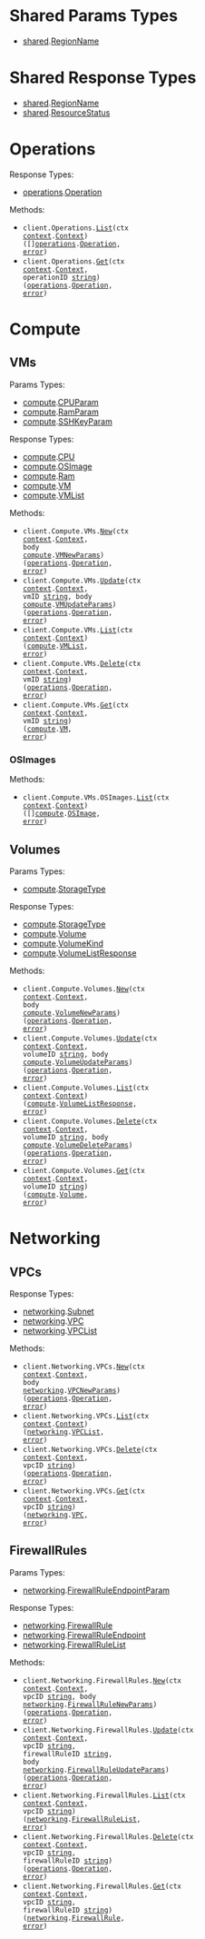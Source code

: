 # Shared Params Types

- <a href="https://pkg.go.dev/github.com/nirvana-labs/nirvana-go/shared">shared</a>.<a href="https://pkg.go.dev/github.com/nirvana-labs/nirvana-go/shared#RegionName">RegionName</a>

# Shared Response Types

- <a href="https://pkg.go.dev/github.com/nirvana-labs/nirvana-go/shared">shared</a>.<a href="https://pkg.go.dev/github.com/nirvana-labs/nirvana-go/shared#RegionName">RegionName</a>
- <a href="https://pkg.go.dev/github.com/nirvana-labs/nirvana-go/shared">shared</a>.<a href="https://pkg.go.dev/github.com/nirvana-labs/nirvana-go/shared#ResourceStatus">ResourceStatus</a>

# Operations

Response Types:

- <a href="https://pkg.go.dev/github.com/nirvana-labs/nirvana-go/operations">operations</a>.<a href="https://pkg.go.dev/github.com/nirvana-labs/nirvana-go/operations#Operation">Operation</a>

Methods:

- <code title="get /operations">client.Operations.<a href="https://pkg.go.dev/github.com/nirvana-labs/nirvana-go/operations#OperationService.List">List</a>(ctx <a href="https://pkg.go.dev/context">context</a>.<a href="https://pkg.go.dev/context#Context">Context</a>) ([]<a href="https://pkg.go.dev/github.com/nirvana-labs/nirvana-go/operations">operations</a>.<a href="https://pkg.go.dev/github.com/nirvana-labs/nirvana-go/operations#Operation">Operation</a>, <a href="https://pkg.go.dev/builtin#error">error</a>)</code>
- <code title="get /operations/{operation_id}">client.Operations.<a href="https://pkg.go.dev/github.com/nirvana-labs/nirvana-go/operations#OperationService.Get">Get</a>(ctx <a href="https://pkg.go.dev/context">context</a>.<a href="https://pkg.go.dev/context#Context">Context</a>, operationID <a href="https://pkg.go.dev/builtin#string">string</a>) (<a href="https://pkg.go.dev/github.com/nirvana-labs/nirvana-go/operations">operations</a>.<a href="https://pkg.go.dev/github.com/nirvana-labs/nirvana-go/operations#Operation">Operation</a>, <a href="https://pkg.go.dev/builtin#error">error</a>)</code>

# Compute

## VMs

Params Types:

- <a href="https://pkg.go.dev/github.com/nirvana-labs/nirvana-go/compute">compute</a>.<a href="https://pkg.go.dev/github.com/nirvana-labs/nirvana-go/compute#CPUParam">CPUParam</a>
- <a href="https://pkg.go.dev/github.com/nirvana-labs/nirvana-go/compute">compute</a>.<a href="https://pkg.go.dev/github.com/nirvana-labs/nirvana-go/compute#RamParam">RamParam</a>
- <a href="https://pkg.go.dev/github.com/nirvana-labs/nirvana-go/compute">compute</a>.<a href="https://pkg.go.dev/github.com/nirvana-labs/nirvana-go/compute#SSHKeyParam">SSHKeyParam</a>

Response Types:

- <a href="https://pkg.go.dev/github.com/nirvana-labs/nirvana-go/compute">compute</a>.<a href="https://pkg.go.dev/github.com/nirvana-labs/nirvana-go/compute#CPU">CPU</a>
- <a href="https://pkg.go.dev/github.com/nirvana-labs/nirvana-go/compute">compute</a>.<a href="https://pkg.go.dev/github.com/nirvana-labs/nirvana-go/compute#OSImage">OSImage</a>
- <a href="https://pkg.go.dev/github.com/nirvana-labs/nirvana-go/compute">compute</a>.<a href="https://pkg.go.dev/github.com/nirvana-labs/nirvana-go/compute#Ram">Ram</a>
- <a href="https://pkg.go.dev/github.com/nirvana-labs/nirvana-go/compute">compute</a>.<a href="https://pkg.go.dev/github.com/nirvana-labs/nirvana-go/compute#VM">VM</a>
- <a href="https://pkg.go.dev/github.com/nirvana-labs/nirvana-go/compute">compute</a>.<a href="https://pkg.go.dev/github.com/nirvana-labs/nirvana-go/compute#VMList">VMList</a>

Methods:

- <code title="post /compute/vms">client.Compute.VMs.<a href="https://pkg.go.dev/github.com/nirvana-labs/nirvana-go/compute#VMService.New">New</a>(ctx <a href="https://pkg.go.dev/context">context</a>.<a href="https://pkg.go.dev/context#Context">Context</a>, body <a href="https://pkg.go.dev/github.com/nirvana-labs/nirvana-go/compute">compute</a>.<a href="https://pkg.go.dev/github.com/nirvana-labs/nirvana-go/compute#VMNewParams">VMNewParams</a>) (<a href="https://pkg.go.dev/github.com/nirvana-labs/nirvana-go/operations">operations</a>.<a href="https://pkg.go.dev/github.com/nirvana-labs/nirvana-go/operations#Operation">Operation</a>, <a href="https://pkg.go.dev/builtin#error">error</a>)</code>
- <code title="patch /compute/vms/{vm_id}">client.Compute.VMs.<a href="https://pkg.go.dev/github.com/nirvana-labs/nirvana-go/compute#VMService.Update">Update</a>(ctx <a href="https://pkg.go.dev/context">context</a>.<a href="https://pkg.go.dev/context#Context">Context</a>, vmID <a href="https://pkg.go.dev/builtin#string">string</a>, body <a href="https://pkg.go.dev/github.com/nirvana-labs/nirvana-go/compute">compute</a>.<a href="https://pkg.go.dev/github.com/nirvana-labs/nirvana-go/compute#VMUpdateParams">VMUpdateParams</a>) (<a href="https://pkg.go.dev/github.com/nirvana-labs/nirvana-go/operations">operations</a>.<a href="https://pkg.go.dev/github.com/nirvana-labs/nirvana-go/operations#Operation">Operation</a>, <a href="https://pkg.go.dev/builtin#error">error</a>)</code>
- <code title="get /compute/vms">client.Compute.VMs.<a href="https://pkg.go.dev/github.com/nirvana-labs/nirvana-go/compute#VMService.List">List</a>(ctx <a href="https://pkg.go.dev/context">context</a>.<a href="https://pkg.go.dev/context#Context">Context</a>) (<a href="https://pkg.go.dev/github.com/nirvana-labs/nirvana-go/compute">compute</a>.<a href="https://pkg.go.dev/github.com/nirvana-labs/nirvana-go/compute#VMList">VMList</a>, <a href="https://pkg.go.dev/builtin#error">error</a>)</code>
- <code title="delete /compute/vms/{vm_id}">client.Compute.VMs.<a href="https://pkg.go.dev/github.com/nirvana-labs/nirvana-go/compute#VMService.Delete">Delete</a>(ctx <a href="https://pkg.go.dev/context">context</a>.<a href="https://pkg.go.dev/context#Context">Context</a>, vmID <a href="https://pkg.go.dev/builtin#string">string</a>) (<a href="https://pkg.go.dev/github.com/nirvana-labs/nirvana-go/operations">operations</a>.<a href="https://pkg.go.dev/github.com/nirvana-labs/nirvana-go/operations#Operation">Operation</a>, <a href="https://pkg.go.dev/builtin#error">error</a>)</code>
- <code title="get /compute/vms/{vm_id}">client.Compute.VMs.<a href="https://pkg.go.dev/github.com/nirvana-labs/nirvana-go/compute#VMService.Get">Get</a>(ctx <a href="https://pkg.go.dev/context">context</a>.<a href="https://pkg.go.dev/context#Context">Context</a>, vmID <a href="https://pkg.go.dev/builtin#string">string</a>) (<a href="https://pkg.go.dev/github.com/nirvana-labs/nirvana-go/compute">compute</a>.<a href="https://pkg.go.dev/github.com/nirvana-labs/nirvana-go/compute#VM">VM</a>, <a href="https://pkg.go.dev/builtin#error">error</a>)</code>

### OSImages

Methods:

- <code title="get /compute/vms/os_images">client.Compute.VMs.OSImages.<a href="https://pkg.go.dev/github.com/nirvana-labs/nirvana-go/compute#VMOSImageService.List">List</a>(ctx <a href="https://pkg.go.dev/context">context</a>.<a href="https://pkg.go.dev/context#Context">Context</a>) ([]<a href="https://pkg.go.dev/github.com/nirvana-labs/nirvana-go/compute">compute</a>.<a href="https://pkg.go.dev/github.com/nirvana-labs/nirvana-go/compute#OSImage">OSImage</a>, <a href="https://pkg.go.dev/builtin#error">error</a>)</code>

## Volumes

Params Types:

- <a href="https://pkg.go.dev/github.com/nirvana-labs/nirvana-go/compute">compute</a>.<a href="https://pkg.go.dev/github.com/nirvana-labs/nirvana-go/compute#StorageType">StorageType</a>

Response Types:

- <a href="https://pkg.go.dev/github.com/nirvana-labs/nirvana-go/compute">compute</a>.<a href="https://pkg.go.dev/github.com/nirvana-labs/nirvana-go/compute#StorageType">StorageType</a>
- <a href="https://pkg.go.dev/github.com/nirvana-labs/nirvana-go/compute">compute</a>.<a href="https://pkg.go.dev/github.com/nirvana-labs/nirvana-go/compute#Volume">Volume</a>
- <a href="https://pkg.go.dev/github.com/nirvana-labs/nirvana-go/compute">compute</a>.<a href="https://pkg.go.dev/github.com/nirvana-labs/nirvana-go/compute#VolumeKind">VolumeKind</a>
- <a href="https://pkg.go.dev/github.com/nirvana-labs/nirvana-go/compute">compute</a>.<a href="https://pkg.go.dev/github.com/nirvana-labs/nirvana-go/compute#VolumeListResponse">VolumeListResponse</a>

Methods:

- <code title="post /compute/volumes">client.Compute.Volumes.<a href="https://pkg.go.dev/github.com/nirvana-labs/nirvana-go/compute#VolumeService.New">New</a>(ctx <a href="https://pkg.go.dev/context">context</a>.<a href="https://pkg.go.dev/context#Context">Context</a>, body <a href="https://pkg.go.dev/github.com/nirvana-labs/nirvana-go/compute">compute</a>.<a href="https://pkg.go.dev/github.com/nirvana-labs/nirvana-go/compute#VolumeNewParams">VolumeNewParams</a>) (<a href="https://pkg.go.dev/github.com/nirvana-labs/nirvana-go/operations">operations</a>.<a href="https://pkg.go.dev/github.com/nirvana-labs/nirvana-go/operations#Operation">Operation</a>, <a href="https://pkg.go.dev/builtin#error">error</a>)</code>
- <code title="patch /compute/volumes/{volume_id}">client.Compute.Volumes.<a href="https://pkg.go.dev/github.com/nirvana-labs/nirvana-go/compute#VolumeService.Update">Update</a>(ctx <a href="https://pkg.go.dev/context">context</a>.<a href="https://pkg.go.dev/context#Context">Context</a>, volumeID <a href="https://pkg.go.dev/builtin#string">string</a>, body <a href="https://pkg.go.dev/github.com/nirvana-labs/nirvana-go/compute">compute</a>.<a href="https://pkg.go.dev/github.com/nirvana-labs/nirvana-go/compute#VolumeUpdateParams">VolumeUpdateParams</a>) (<a href="https://pkg.go.dev/github.com/nirvana-labs/nirvana-go/operations">operations</a>.<a href="https://pkg.go.dev/github.com/nirvana-labs/nirvana-go/operations#Operation">Operation</a>, <a href="https://pkg.go.dev/builtin#error">error</a>)</code>
- <code title="get /compute/volumes">client.Compute.Volumes.<a href="https://pkg.go.dev/github.com/nirvana-labs/nirvana-go/compute#VolumeService.List">List</a>(ctx <a href="https://pkg.go.dev/context">context</a>.<a href="https://pkg.go.dev/context#Context">Context</a>) (<a href="https://pkg.go.dev/github.com/nirvana-labs/nirvana-go/compute">compute</a>.<a href="https://pkg.go.dev/github.com/nirvana-labs/nirvana-go/compute#VolumeListResponse">VolumeListResponse</a>, <a href="https://pkg.go.dev/builtin#error">error</a>)</code>
- <code title="delete /compute/volumes/{volume_id}">client.Compute.Volumes.<a href="https://pkg.go.dev/github.com/nirvana-labs/nirvana-go/compute#VolumeService.Delete">Delete</a>(ctx <a href="https://pkg.go.dev/context">context</a>.<a href="https://pkg.go.dev/context#Context">Context</a>, volumeID <a href="https://pkg.go.dev/builtin#string">string</a>, body <a href="https://pkg.go.dev/github.com/nirvana-labs/nirvana-go/compute">compute</a>.<a href="https://pkg.go.dev/github.com/nirvana-labs/nirvana-go/compute#VolumeDeleteParams">VolumeDeleteParams</a>) (<a href="https://pkg.go.dev/github.com/nirvana-labs/nirvana-go/operations">operations</a>.<a href="https://pkg.go.dev/github.com/nirvana-labs/nirvana-go/operations#Operation">Operation</a>, <a href="https://pkg.go.dev/builtin#error">error</a>)</code>
- <code title="get /compute/volumes/{volume_id}">client.Compute.Volumes.<a href="https://pkg.go.dev/github.com/nirvana-labs/nirvana-go/compute#VolumeService.Get">Get</a>(ctx <a href="https://pkg.go.dev/context">context</a>.<a href="https://pkg.go.dev/context#Context">Context</a>, volumeID <a href="https://pkg.go.dev/builtin#string">string</a>) (<a href="https://pkg.go.dev/github.com/nirvana-labs/nirvana-go/compute">compute</a>.<a href="https://pkg.go.dev/github.com/nirvana-labs/nirvana-go/compute#Volume">Volume</a>, <a href="https://pkg.go.dev/builtin#error">error</a>)</code>

# Networking

## VPCs

Response Types:

- <a href="https://pkg.go.dev/github.com/nirvana-labs/nirvana-go/networking">networking</a>.<a href="https://pkg.go.dev/github.com/nirvana-labs/nirvana-go/networking#Subnet">Subnet</a>
- <a href="https://pkg.go.dev/github.com/nirvana-labs/nirvana-go/networking">networking</a>.<a href="https://pkg.go.dev/github.com/nirvana-labs/nirvana-go/networking#VPC">VPC</a>
- <a href="https://pkg.go.dev/github.com/nirvana-labs/nirvana-go/networking">networking</a>.<a href="https://pkg.go.dev/github.com/nirvana-labs/nirvana-go/networking#VPCList">VPCList</a>

Methods:

- <code title="post /networking/vpcs">client.Networking.VPCs.<a href="https://pkg.go.dev/github.com/nirvana-labs/nirvana-go/networking#VPCService.New">New</a>(ctx <a href="https://pkg.go.dev/context">context</a>.<a href="https://pkg.go.dev/context#Context">Context</a>, body <a href="https://pkg.go.dev/github.com/nirvana-labs/nirvana-go/networking">networking</a>.<a href="https://pkg.go.dev/github.com/nirvana-labs/nirvana-go/networking#VPCNewParams">VPCNewParams</a>) (<a href="https://pkg.go.dev/github.com/nirvana-labs/nirvana-go/operations">operations</a>.<a href="https://pkg.go.dev/github.com/nirvana-labs/nirvana-go/operations#Operation">Operation</a>, <a href="https://pkg.go.dev/builtin#error">error</a>)</code>
- <code title="get /networking/vpcs">client.Networking.VPCs.<a href="https://pkg.go.dev/github.com/nirvana-labs/nirvana-go/networking#VPCService.List">List</a>(ctx <a href="https://pkg.go.dev/context">context</a>.<a href="https://pkg.go.dev/context#Context">Context</a>) (<a href="https://pkg.go.dev/github.com/nirvana-labs/nirvana-go/networking">networking</a>.<a href="https://pkg.go.dev/github.com/nirvana-labs/nirvana-go/networking#VPCList">VPCList</a>, <a href="https://pkg.go.dev/builtin#error">error</a>)</code>
- <code title="delete /networking/vpcs/{vpc_id}">client.Networking.VPCs.<a href="https://pkg.go.dev/github.com/nirvana-labs/nirvana-go/networking#VPCService.Delete">Delete</a>(ctx <a href="https://pkg.go.dev/context">context</a>.<a href="https://pkg.go.dev/context#Context">Context</a>, vpcID <a href="https://pkg.go.dev/builtin#string">string</a>) (<a href="https://pkg.go.dev/github.com/nirvana-labs/nirvana-go/operations">operations</a>.<a href="https://pkg.go.dev/github.com/nirvana-labs/nirvana-go/operations#Operation">Operation</a>, <a href="https://pkg.go.dev/builtin#error">error</a>)</code>
- <code title="get /networking/vpcs/{vpc_id}">client.Networking.VPCs.<a href="https://pkg.go.dev/github.com/nirvana-labs/nirvana-go/networking#VPCService.Get">Get</a>(ctx <a href="https://pkg.go.dev/context">context</a>.<a href="https://pkg.go.dev/context#Context">Context</a>, vpcID <a href="https://pkg.go.dev/builtin#string">string</a>) (<a href="https://pkg.go.dev/github.com/nirvana-labs/nirvana-go/networking">networking</a>.<a href="https://pkg.go.dev/github.com/nirvana-labs/nirvana-go/networking#VPC">VPC</a>, <a href="https://pkg.go.dev/builtin#error">error</a>)</code>

## FirewallRules

Params Types:

- <a href="https://pkg.go.dev/github.com/nirvana-labs/nirvana-go/networking">networking</a>.<a href="https://pkg.go.dev/github.com/nirvana-labs/nirvana-go/networking#FirewallRuleEndpointParam">FirewallRuleEndpointParam</a>

Response Types:

- <a href="https://pkg.go.dev/github.com/nirvana-labs/nirvana-go/networking">networking</a>.<a href="https://pkg.go.dev/github.com/nirvana-labs/nirvana-go/networking#FirewallRule">FirewallRule</a>
- <a href="https://pkg.go.dev/github.com/nirvana-labs/nirvana-go/networking">networking</a>.<a href="https://pkg.go.dev/github.com/nirvana-labs/nirvana-go/networking#FirewallRuleEndpoint">FirewallRuleEndpoint</a>
- <a href="https://pkg.go.dev/github.com/nirvana-labs/nirvana-go/networking">networking</a>.<a href="https://pkg.go.dev/github.com/nirvana-labs/nirvana-go/networking#FirewallRuleList">FirewallRuleList</a>

Methods:

- <code title="post /networking/vpcs/{vpc_id}/firewall_rules">client.Networking.FirewallRules.<a href="https://pkg.go.dev/github.com/nirvana-labs/nirvana-go/networking#FirewallRuleService.New">New</a>(ctx <a href="https://pkg.go.dev/context">context</a>.<a href="https://pkg.go.dev/context#Context">Context</a>, vpcID <a href="https://pkg.go.dev/builtin#string">string</a>, body <a href="https://pkg.go.dev/github.com/nirvana-labs/nirvana-go/networking">networking</a>.<a href="https://pkg.go.dev/github.com/nirvana-labs/nirvana-go/networking#FirewallRuleNewParams">FirewallRuleNewParams</a>) (<a href="https://pkg.go.dev/github.com/nirvana-labs/nirvana-go/operations">operations</a>.<a href="https://pkg.go.dev/github.com/nirvana-labs/nirvana-go/operations#Operation">Operation</a>, <a href="https://pkg.go.dev/builtin#error">error</a>)</code>
- <code title="patch /networking/vpcs/{vpc_id}/firewall_rules/{firewall_rule_id}">client.Networking.FirewallRules.<a href="https://pkg.go.dev/github.com/nirvana-labs/nirvana-go/networking#FirewallRuleService.Update">Update</a>(ctx <a href="https://pkg.go.dev/context">context</a>.<a href="https://pkg.go.dev/context#Context">Context</a>, vpcID <a href="https://pkg.go.dev/builtin#string">string</a>, firewallRuleID <a href="https://pkg.go.dev/builtin#string">string</a>, body <a href="https://pkg.go.dev/github.com/nirvana-labs/nirvana-go/networking">networking</a>.<a href="https://pkg.go.dev/github.com/nirvana-labs/nirvana-go/networking#FirewallRuleUpdateParams">FirewallRuleUpdateParams</a>) (<a href="https://pkg.go.dev/github.com/nirvana-labs/nirvana-go/operations">operations</a>.<a href="https://pkg.go.dev/github.com/nirvana-labs/nirvana-go/operations#Operation">Operation</a>, <a href="https://pkg.go.dev/builtin#error">error</a>)</code>
- <code title="get /networking/vpcs/{vpc_id}/firewall_rules">client.Networking.FirewallRules.<a href="https://pkg.go.dev/github.com/nirvana-labs/nirvana-go/networking#FirewallRuleService.List">List</a>(ctx <a href="https://pkg.go.dev/context">context</a>.<a href="https://pkg.go.dev/context#Context">Context</a>, vpcID <a href="https://pkg.go.dev/builtin#string">string</a>) (<a href="https://pkg.go.dev/github.com/nirvana-labs/nirvana-go/networking">networking</a>.<a href="https://pkg.go.dev/github.com/nirvana-labs/nirvana-go/networking#FirewallRuleList">FirewallRuleList</a>, <a href="https://pkg.go.dev/builtin#error">error</a>)</code>
- <code title="delete /networking/vpcs/{vpc_id}/firewall_rules/{firewall_rule_id}">client.Networking.FirewallRules.<a href="https://pkg.go.dev/github.com/nirvana-labs/nirvana-go/networking#FirewallRuleService.Delete">Delete</a>(ctx <a href="https://pkg.go.dev/context">context</a>.<a href="https://pkg.go.dev/context#Context">Context</a>, vpcID <a href="https://pkg.go.dev/builtin#string">string</a>, firewallRuleID <a href="https://pkg.go.dev/builtin#string">string</a>) (<a href="https://pkg.go.dev/github.com/nirvana-labs/nirvana-go/operations">operations</a>.<a href="https://pkg.go.dev/github.com/nirvana-labs/nirvana-go/operations#Operation">Operation</a>, <a href="https://pkg.go.dev/builtin#error">error</a>)</code>
- <code title="get /networking/vpcs/{vpc_id}/firewall_rules/{firewall_rule_id}">client.Networking.FirewallRules.<a href="https://pkg.go.dev/github.com/nirvana-labs/nirvana-go/networking#FirewallRuleService.Get">Get</a>(ctx <a href="https://pkg.go.dev/context">context</a>.<a href="https://pkg.go.dev/context#Context">Context</a>, vpcID <a href="https://pkg.go.dev/builtin#string">string</a>, firewallRuleID <a href="https://pkg.go.dev/builtin#string">string</a>) (<a href="https://pkg.go.dev/github.com/nirvana-labs/nirvana-go/networking">networking</a>.<a href="https://pkg.go.dev/github.com/nirvana-labs/nirvana-go/networking#FirewallRule">FirewallRule</a>, <a href="https://pkg.go.dev/builtin#error">error</a>)</code>
